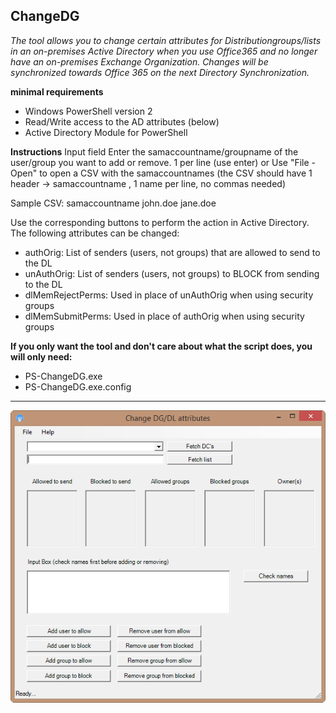 ﻿## ChangeDG

_The tool allows you to change certain attributes for Distributiongroups/lists in an on-premises Active Directory when you use Office365 and no longer have an on-premises Exchange Organization. Changes will be synchronized towards Office 365 on the next Directory Synchronization._

**minimal requirements**
- Windows PowerShell version 2
- Read/Write access to the AD attributes (below)
- Active Directory Module for PowerShell

**Instructions**
Input field
Enter the samaccountname/groupname of the user/group you want to add or remove. 1 per line (use enter)
or
Use "File - Open" to open a CSV with the samaccountnames (the CSV should have 1 header -> samaccountname , 1 name per line, no commas needed)

Sample CSV:
samaccountname
john.doe
jane.doe

Use the corresponding buttons to perform the action in Active Directory. 
The following attributes can be changed:
- authOrig: List of senders (users, not groups) that are allowed to send to the DL
- unAuthOrig: List of senders (users, not groups) to BLOCK from sending to the DL
- dlMemRejectPerms: Used in place of unAuthOrig when using security groups
- dlMemSubmitPerms: Used in place of authOrig when using security groups

**If you only want the tool and don't care about what the script does, you will only need:**
- PS-ChangeDG.exe
- PS-ChangeDG.exe.config

***

![Sample](https://github.com/ahatting/ChangeDG/blob/master/Sample1.png "ChangeDG")
